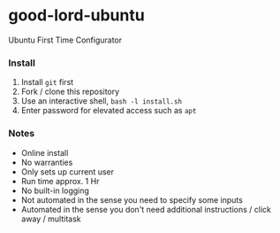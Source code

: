 # good-lord-ubuntu
Ubuntu First Time Configurator

### Install
1. Install `git` first
2. Fork / clone this repository
3. Use an interactive shell, `bash -l install.sh`
5. Enter password for elevated access such as `apt`

### Notes
- Online install
- No warranties
- Only sets up current user
- Run time approx. 1 Hr
- No built-in logging
- Not automated in the sense you need to specify some inputs
- Automated in the sense you don't need additional instructions / click away / multitask
